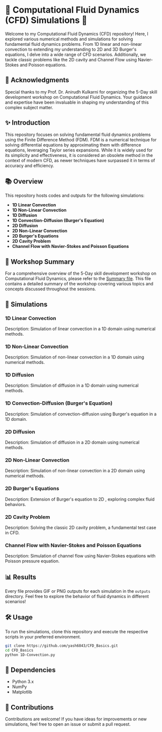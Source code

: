 # 🌊 Computational Fluid Dynamics (CFD) Simulations 🌊

Welcome to my Computational Fluid Dynamics (CFD) repository! Here, I explored various numerical methods and simulations for solving fundamental fluid dynamics problems. From 1D linear and non-linear convection to extending my understanding to 2D and 3D Burger's equations, I delve into a wide range of CFD scenarios. Additionally, we tackle classic problems like the 2D cavity and Channel Flow using Navier-Stokes and Poisson equations.

## 🙏 Acknowledgments

Special thanks to my Prof. Dr. Anirudh Kulkarni for organizing the 5-Day skill development workshop on Computational Fluid Dynamics. Your guidance and expertise have been invaluable in shaping my understanding of this complex subject matter.

## ✨ Introduction

This repository focuses on solving fundamental fluid dynamics problems using the Finite Difference Method (FDM). FDM is a numerical technique for solving differential equations by approximating them with difference equations, leveraging Taylor series expansions. While it is widely used for its simplicity and effectiveness, it is considered an obsolete method in the context of modern CFD, as newer techniques have surpassed it in terms of accuracy and efficiency.

## 📚 Overview

This repository hosts codes and outputs for the following simulations:

- **1D Linear Convection**
- **1D Non-Linear Convection**
- **1D Diffusion**
- **1D Convection-Diffusion (Burger's Equation)**
- **2D Diffusion**
- **2D Non-Linear Convection**
- **2D Burger's Equations**
- **2D Cavity Problem**
- **Channel Flow with Navier-Stokes and Poisson Equations**

## 📝 Workshop Summary

For a comprehensive overview of the 5-Day skill development workshop on Computational Fluid Dynamics, please refer to the [Summary file](https://excalidraw.com/#json=_mDQc_ELXqBL6GKuobLM8,umxqaSDY7VjMoznzG7waGw). This file contains a detailed summary of the workshop covering various topics and concepts discussed throughout the sessions.

## 🚀 Simulations

### 1D Linear Convection

Description: Simulation of linear convection in a 1D domain using numerical methods.

### 1D Non-Linear Convection

Description: Simulation of non-linear convection in a 1D domain using numerical methods.

### 1D Diffusion

Description: Simulation of diffusion in a 1D domain using numerical methods.

### 1D Convection-Diffusion (Burger's Equation)

Description: Simulation of convection-diffusion using Burger's equation in a 1D domain.

### 2D Diffusion

Description: Simulation of diffusion in a 2D domain using numerical methods.

### 2D Non-Linear Convection

Description: Simulation of non-linear convection in a 2D domain using numerical methods.

### 2D Burger's Equations

Description: Extension of Burger's equation to 2D , exploring complex fluid behaviors.

### 2D Cavity Problem

Description: Solving the classic 2D cavity problem, a fundamental test case in CFD.

### Channel Flow with Navier-Stokes and Poisson Equations

Description: Simulation of channel flow using Navier-Stokes equations with Poisson pressure equation.

## 📊 Results

Every file provides GIF or PNG outputs for each simulation in the `outputs` directory. Feel free to explore the behavior of fluid dynamics in different scenarios!

## 🛠️ Usage

To run the simulations, clone this repository and execute the respective scripts in your preferred environment.

```bash
git clone https://github.com/yash6843/CFD_Basics.git
cd CFD_Basics
python 1D-Convection.py
```

## 🧩 Dependencies

- Python 3.x
- NumPy
- Matplotlib

## 🤝 Contributions

Contributions are welcome! If you have ideas for improvements or new simulations, feel free to open an issue or submit a pull request.
